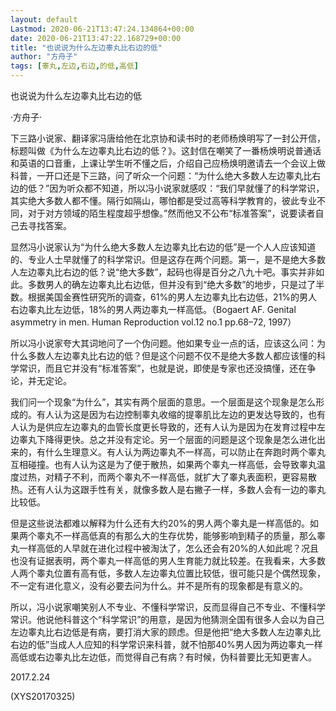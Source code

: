 ```yaml
---
layout: default
Lastmod: 2020-06-21T13:47:24.134864+00:00
date: 2020-06-21T13:47:22.168729+00:00
title: "也说说为什么左边睾丸比右边的低"
author: "方舟子"
tags: [睾丸,左边,右边,的低,高低]
---
```


也说说为什么左边睾丸比右边的低

·方舟子·

下三路小说家、翻译家冯唐给他在北京协和读书时的老师杨焕明写了一封公开信，标题叫做《为什么左边睾丸比右边的低？》。这封信在嘲笑了一番杨焕明说普通话和英语的口音重，上课让学生听不懂之后，介绍自己应杨焕明邀请去一个会议上做科普，一开口还是下三路，问了听众一个问题：“为什么绝大多数人左边睾丸比右边的低？”因为听众都不知道，所以冯小说家就感叹：“我们早就懂了的科学常识，其实绝大多数人都不懂。隔行如隔山，哪怕都是受过高等科学教育的，彼此专业不同，对于对方领域的陌生程度超乎想像。”然而他又不公布“标准答案”，说要读者自己去寻找答案。

显然冯小说家认为“为什么绝大多数人左边睾丸比右边的低”是一个人人应该知道的、专业人士早就懂了的科学常识。但是这存在两个问题。第一，是不是绝大多数人左边睾丸比右边的低？说“绝大多数”，起码也得是百分之八九十吧。事实并非如此。多数男人的确左边睾丸比右边低，但并没有到“绝大多数”的地步，只是过了半数。根据美国金赛性研究所的调查，61%的男人左边睾丸比右边低，21%的男人右边睾丸比左边低，18%的男人两边睾丸一样高低。（Bogaert AF. Genital asymmetry in men. Human Reproduction vol.12 no.1 pp.68–72, 1997）

所以冯小说家夸大其词地问了一个伪问题。他如果专业一点的话，应该这么问：为什么多数人左边睾丸比右边的低？但是这个问题不仅不是绝大多数人都应该懂的科学常识，而且它并没有“标准答案”，也就是说，即使是专家也还没搞懂，还在争论，并无定论。

我们问一个现象“为什么”，其实有两个层面的意思。一个层面是这个现象是怎么形成的。有人认为这是因为右边控制睾丸收缩的提睾肌比左边的更发达导致的，也有人认为是供应左边睾丸的血管长度更长导致的，还有人认为是因为在发育过程中左边睾丸下降得更快。总之并没有定论。另一个层面的问题是这个现象是怎么进化出来的，有什么生理意义。有人认为两边睾丸不一样高，可以防止在奔跑时两个睾丸互相碰撞。也有人认为这是为了便于散热，如果两个睾丸一样高低，会导致睾丸温度过热，对精子不利，而两个睾丸不一样高低，就扩大了睾丸表面积，更容易散热。还有人认为这跟手性有关，就像多数人是右撇子一样，多数人会有一边的睾丸比较低。

但是这些说法都难以解释为什么还有大约20%的男人两个睾丸是一样高低的。如果两个睾丸不一样高低真的有那么大的生存优势，能够影响到精子的质量，那么睾丸一样高低的人早就在进化过程中被淘汰了，怎么还会有20%的人如此呢？况且也没有证据表明，两个睾丸一样高低的男人生育能力就比较差。在我看来，大多数人两个睾丸位置有高有低，多数人左边睾丸位置比较低，很可能只是个偶然现象，不一定有进化意义，没有必要去问为什么。并不是所有的现象都是有意义的。

所以，冯小说家嘲笑别人不专业、不懂科学常识，反而显得自己不专业、不懂科学常识。他说他科普这个“科学常识”的用意，是因为他猜测全国有很多人会以为自己左边睾丸比右边低是有病，要打消大家的顾虑。但是他把“绝大多数人左边睾丸比右边的低”当成人人应知的科学常识来科普，就不怕那40%男人因为两边睾丸一样高低或右边睾丸比左边低，而觉得自己有病？有时候，伪科普要比无知更害人。

2017.2.24

(XYS20170325)

